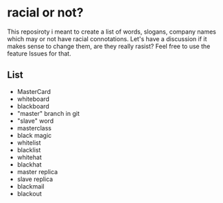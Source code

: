 # racial or not?

This reposiroty i meant to create a list of words, slogans, company names which may or not have racial connotations. Let's have a discussion if it makes sense to change them, are they really rasist? Feel free to use the feature Issues for that.

## List

- MasterCard
- whiteboard
- blackboard
- "master" branch in git
- "slave" word
- masterclass
- black magic
- whitelist
- blacklist
- whitehat
- blackhat
- master replica
- slave replica
- blackmail
- blackout
